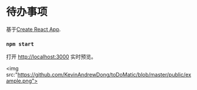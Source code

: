 # 待办事项

基于[Create React App](https://github.com/facebook/create-react-app).


### `npm start`

打开 [http://localhost:3000](http://localhost:3000) 实时预览。

<img src:"https://github.com/KevinAndrewDong/toDoMatic/blob/master/public/example.png">
